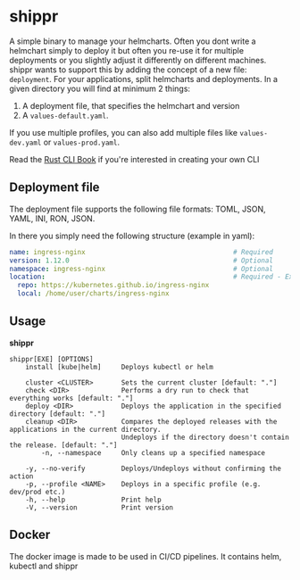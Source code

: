 # shippr
A simple binary to manage your helmcharts.
Often you dont write a helmchart simply to deploy it but often you re-use it for multiple deployments or you slightly adjust it differently on different machines. shippr wants to support this by adding the concept of a new file: `deployment`. For your applications, split helmcharts and deployments. In a given directory you will find at minimum 2 things:
1. A deployment file, that specifies the helmchart and version
2. A `values-default.yaml`.

If you use multiple profiles, you can also add multiple files like `values-dev.yaml` or `values-prod.yaml`.

Read the [Rust CLI Book](https://rust-cli.github.io/book/index.html) if you're interested in creating your own CLI

## Deployment file
The deployment file supports the following file formats: TOML, JSON, YAML, INI, RON, JSON.

In there you simply need the following structure (example in yaml):
```yaml
name: ingress-nginx                                     # Required
version: 1.12.0                                         # Optional
namespace: ingress-nginx                                # Optional
location:                                               # Required - Exactly one
  repo: https://kubernetes.github.io/ingress-nginx
  local: /home/user/charts/ingress-nginx
```

## Usage
**shippr**
```
shippr[EXE] [OPTIONS]
    install [kube|helm]     Deploys kubectl or helm
    
    cluster <CLUSTER>       Sets the current cluster [default: "."]
    check <DIR>             Performs a dry run to check that everything works [default: "."]
    deploy <DIR>            Deploys the application in the specified directory [default: "."]
    cleanup <DIR>           Compares the deployed releases with the applications in the current directory. 
                            Undeploys if the directory doesn't contain the release. [default: "."]
        -n, --namespace     Only cleans up a specified namespace
    
    -y, --no-verify         Deploys/Undeploys without confirming the action
    -p, --profile <NAME>    Deploys in a specific profile (e.g. dev/prod etc.)
    -h, --help              Print help
    -V, --version           Print version
```

## Docker
The docker image is made to be used in CI/CD pipelines. It contains helm, kubectl and shippr
